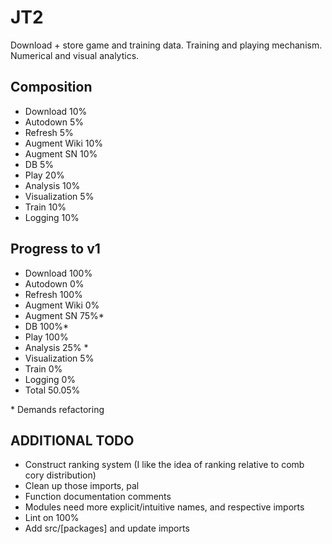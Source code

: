 # JT2
Download + store game and training data. Training and playing mechanism. Numerical and visual analytics.

## Composition
* Download	10%
* Autodown	5%
* Refresh	5%
* Augment Wiki  10%
* Augment SN    10%
* DB 		5%
* Play		20%
* Analysis 	10%
* Visualization 5%
* Train		10%
* Logging 	10%

## Progress to v1
* Download	100%
* Autodown	0%
* Refresh	100%
* Augment Wiki  0%
* Augment SN    75%\*
* DB 		100%\*
* Play		100%
* Analysis 	25% \*
* Visualization 5%
* Train		0%
* Logging 	0%
* Total		50.05%

\* Demands refactoring


## ADDITIONAL TODO
* Construct ranking system (I like the idea of ranking relative to comb cory distribution)
* Clean up those imports, pal
* Function documentation comments
* Modules need more explicit/intuitive names, and respective imports
* Lint on 100%
* Add src/[packages] and update imports
